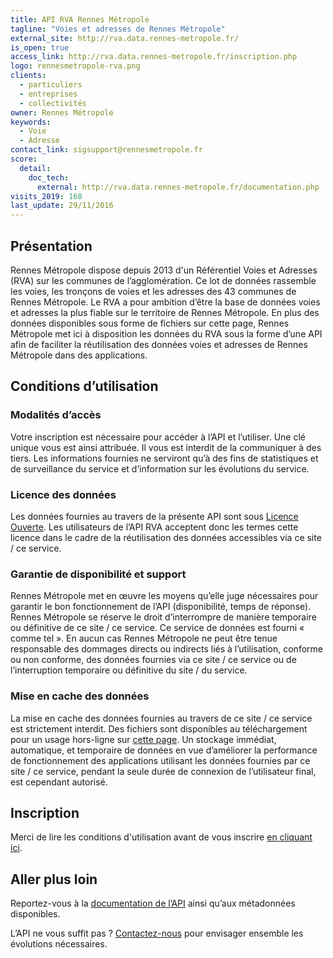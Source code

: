 ```yaml
---
title: API RVA Rennes Métropole
tagline: "Voies et adresses de Rennes Métropole"
external_site: http://rva.data.rennes-metropole.fr/
is_open: true
access_link: http://rva.data.rennes-metropole.fr/inscription.php
logo: rennesmetropole-rva.png
clients:
  - particuliers
  - entreprises
  - collectivités
owner: Rennes Métropole
keywords:
  - Voie
  - Adresse
contact_link: sigsupport@rennesmetropole.fr
score:
  detail:
    doc_tech:
      external: http://rva.data.rennes-metropole.fr/documentation.php
visits_2019: 160
last_update: 29/11/2016
---
```


## Présentation

Rennes Métropole dispose depuis 2013 d'un Référentiel Voies et Adresses (RVA) sur les communes de l’agglomération. Ce lot de données rassemble les voies, les tronçons de voies et les adresses des 43 communes de Rennes Métropole.
Le RVA a pour ambition d’être la base de données voies et adresses la plus fiable sur le territoire de Rennes Métropole.
En plus des données disponibles sous forme de fichiers sur cette page, Rennes Métropole met ici à disposition les données du RVA sous la forme d’une API afin de faciliter la réutilisation des données voies et adresses de Rennes Métropole dans des applications.

## Conditions d’utilisation

### Modalités d’accès

Votre inscription est nécessaire pour accéder à l’API et l’utiliser. Une clé unique vous est ainsi attribuée. Il vous est interdit de la communiquer à des tiers.
Les informations fournies ne serviront qu’à des fins de statistiques et de surveillance du service et d’information sur les évolutions du service.

### Licence des données

Les données fournies au travers de la présente API sont sous [Licence Ouverte](https://www.etalab.gouv.fr/licence-ouverte-open-licence).
Les utilisateurs de l’API RVA acceptent donc les termes cette licence dans le cadre de la réutilisation des données accessibles via ce site / ce service.

### Garantie de disponibilité et support

Rennes Métropole met en œuvre les moyens qu’elle juge nécessaires pour garantir le bon fonctionnement de l’API (disponibilité, temps de réponse). Rennes Métropole se réserve le droit d’interrompre de manière temporaire ou définitive de ce site / ce service.
Ce service de données est fourni « comme tel ». En aucun cas Rennes Métropole ne peut être tenue responsable des dommages directs ou indirects liés à l’utilisation, conforme ou non conforme, des données fournies via ce site / ce service ou de l’interruption temporaire ou définitive du site / du service.

### Mise en cache des données

La mise en cache des données fournies au travers de ce site / ce service est strictement interdit. Des fichiers sont disponibles au téléchargement pour un usage hors-ligne sur [cette page](http://www.data.rennes-metropole.fr/les-donnees/catalogue/?tx_icsopendatastore_pi1%5buid%5d=217).
Un stockage immédiat, automatique, et temporaire de données en vue d’améliorer la performance de fonctionnement des applications utilisant les données fournies par ce site / ce service, pendant la seule durée de connexion de l’utilisateur final, est cependant autorisé.

## Inscription

Merci de lire les conditions d'utilisation avant de vous inscrire [en cliquant ici](http://rva.data.rennes-metropole.fr/inscription.php).

## Aller plus loin

Reportez-vous à la [documentation de l’API](http://rva.data.rennes-metropole.fr/documentation.php) ainsi qu’aux métadonnées disponibles.

L’API ne vous suffit pas ? [Contactez-nous](mailto:sigsupport@rennesmetropole.fr?subject=%5BAPI%20RVA%5D%20Contact) pour envisager ensemble les évolutions nécessaires.
